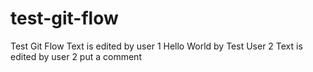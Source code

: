 # test-git-flow
Test Git Flow
Text is edited by user 1
Hello World by Test User 2
Text is edited by user 2 put a comment
